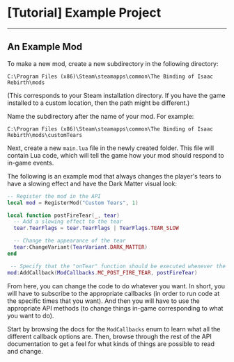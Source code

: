# [Tutorial] Example Project
----

## An Example Mod

To make a new mod, create a new subdirectory in the following directory:

```
C:\Program Files (x86)\Steam\steamapps\common\The Binding of Isaac Rebirth\mods
```

(This corresponds to your Steam installation directory. If you have the game installed to a custom location, then the path might be different.)

Name the subdirectory after the name of your mod. For example:

```
C:\Program Files (x86)\Steam\steamapps\common\The Binding of Isaac Rebirth\mods\customTears
```

Next, create a new `main.lua` file in the newly created folder. This file will contain Lua code, which will tell the game how your mod should respond to in-game events.

The following is an example mod that always changes the player's tears to have a slowing effect and have the Dark Matter visual look:

```lua
-- Register the mod in the API
local mod = RegisterMod("Custom Tears", 1)

local function postFireTear(_, tear)
  -- Add a slowing effect to the tear
  tear.TearFlags = tear.TearFlags | TearFlags.TEAR_SLOW

  -- Change the appearance of the tear
  tear:ChangeVariant(TearVariant.DARK_MATTER)
end

 -- Specify that the "onTear" function should be executed whenever the player fires a tear
mod:AddCallback(ModCallbacks.MC_POST_FIRE_TEAR, postFireTear)
```

From here, you can change the code to do whatever you want. In short, you will have to subscribe to the appropriate callbacks (in order to run code at the specific times that you want). And then you will have to use the appropriate API methods (to change things in-game corresponding to what you want to do).

Start by browsing the docs for the `ModCallbacks` enum to learn what all the different callback options are. Then, browse through the rest of the API documentation to get a feel for what kinds of things are possible to read and change.
